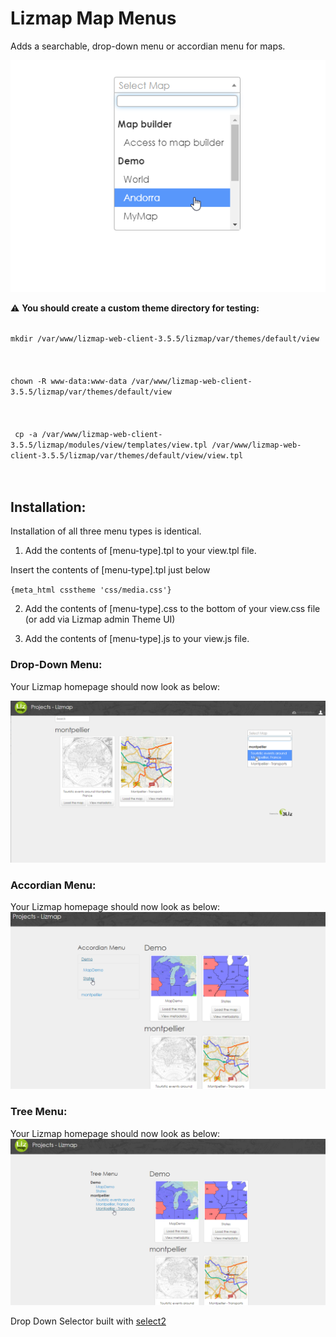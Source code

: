 # Lizmap Map Menus

Adds a searchable, drop-down menu or accordian menu for maps.

![alt text](images/Lizmap-Drop-Down.png)

:warning: **You should create a custom theme directory for testing:** 

<code>  
mkdir /var/www/lizmap-web-client-3.5.5/lizmap/var/themes/default/view
</code><br/><br/>
<code>  
chown -R www-data:www-data /var/www/lizmap-web-client-3.5.5/lizmap/var/themes/default/view
</code><br/><br/>
<code>
 cp -a /var/www/lizmap-web-client-3.5.5/lizmap/modules/view/templates/view.tpl /var/www/lizmap-web-client-3.5.5/lizmap/var/themes/default/view/view.tpl
</code><br/><br/>


## Installation: 

Installation of all three menu types is identical.

1. Add the contents of [menu-type].tpl to your view.tpl file.  

Insert the contents of [menu-type].tpl just below<br/>

<code>{meta_html csstheme 'css/media.css'}</code><br/>

2. Add the contents of [menu-type].css to the bottom of your view.css file (or add via Lizmap admin Theme UI)

3. Add the contents of [menu-type].js to your view.js file.

### Drop-Down Menu: 

Your Lizmap homepage should now look as below: <br/>

![alt text](images/Lizmap-Verify-Menu.png)


### Accordian Menu: 

Your Lizmap homepage should now look as below: <br/>
![alt text](images/Lizmap-Accordian-Menu.png)


### Tree Menu: 

Your Lizmap homepage should now look as below: <br/>
![alt text](images/Lizmap-Tree-Menu.png)


Drop Down Selector built with [select2](https://select2.org)











